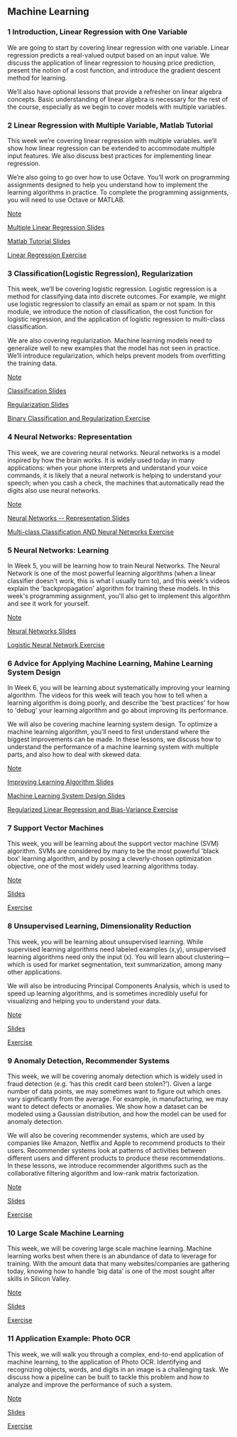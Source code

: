 ## Machine Learning

### 1 Introduction, Linear Regression with One Variable

We are going to start by covering linear regression with one variable. Linear regression predicts a real-valued output based on an input value. We discuss the application of linear regression to housing price prediction, present the notion of a cost function, and introduce the gradient descent method for learning.

We’ll also have optional lessons that provide a refresher on linear algebra concepts. Basic understanding of linear algebra is necessary for the rest of the course, especially as we begin to cover models with multiple variables.

### 2 Linear Regression with Multiple Variable, Matlab Tutorial

This week we’re covering linear regression with multiple variables. we’ll show how linear regression can be extended to accommodate multiple input features. We also discuss best practices for implementing linear regression.

We’re also going to go over how to use Octave. You’ll work on programming assignments designed to help you understand how to implement the learning algorithms in practice. To complete the programming assignments, you will need to use Octave or MATLAB.

[Note](https://github.com/JiaRuiShao/Machine-Learning/blob/master/2%20Linear%20Regression%20with%20Multiple%20Variables/README.md)

[Multiple Linear Regression Slides](https://github.com/JiaRuiShao/Machine-Learning/blob/master/2%20Linear%20Regression%20with%20Multiple%20Variables/Multivariate%20Linear%20Regression%20Slides.pdf)

[Matlab Tutorial Slides](https://github.com/JiaRuiShao/Machine-Learning/blob/master/2%20Linear%20Regression%20with%20Multiple%20Variables/Octave%2C%20Matlab%20Tutorial%20Slides.pdf)

[Linear Regression Exercise](https://github.com/JiaRuiShao/Machine-Learning/tree/master/2%20Linear%20Regression%20with%20Multiple%20Variables/Exercise/MATLAB)

### 3 Classification(Logistic Regression), Regularization

This week, we’ll be covering logistic regression. Logistic regression is a method for classifying data into discrete outcomes. For example, we might use logistic regression to classify an email as spam or not spam. In this module, we introduce the notion of classification, the cost function for logistic regression, and the application of logistic regression to multi-class classification.

We are also covering regularization. Machine learning models need to generalize well to new examples that the model has not seen in practice. We’ll introduce regularization, which helps prevent models from overfitting the training data.

[Note](https://github.com/JiaRuiShao/Machine-Learning/blob/master/3%20Classification(Logistic%20Regression)%20AND%20Regularization/README.md)

[Classification Slides](https://github.com/JiaRuiShao/Machine-Learning/blob/master/3%20Classification(Logistic%20Regression)%20AND%20Regularization/Classification(Logistic%20Regression)%20Slides.pdf)

[Regularization Slides](https://github.com/JiaRuiShao/Machine-Learning/blob/master/3%20Classification(Logistic%20Regression)%20AND%20Regularization/Regularization%20Slides.pdf)

[Binary Classification and Regularization Exercise](https://github.com/JiaRuiShao/Machine-Learning/tree/master/3%20Classification(Logistic%20Regression)%20AND%20Regularization/Classification%20and%20Regularization%20Exercise/Exercise)

### 4 Neural Networks: Representation

This week, we are covering neural networks. Neural networks is a model inspired by how the brain works. It is widely used today in many applications: when your phone interprets and understand your voice commands, it is likely that a neural network is helping to understand your speech; when you cash a check, the machines that automatically read the digits also use neural networks.

[Note](https://github.com/JiaRuiShao/Machine-Learning/blob/master/4%20Neural%20Networks%20--%20Representation/README.md)

[Neural Networks -- Representation Slides](https://github.com/JiaRuiShao/Machine-Learning/blob/master/4%20Neural%20Networks%20--%20Representation/Neural%20Networks%20--%20Representation%20Slides.pdf)

[Multi-class Classification AND Neural Networks Exercise](https://github.com/JiaRuiShao/Machine-Learning/tree/master/4%20Neural%20Networks%20--%20Representation/Multi-class%20Classification%20AND%20Neural%20Networks%20Exercise)


### 5 Neural Networks: Learning

In Week 5, you will be learning how to train Neural Networks. The Neural Network is one of the most powerful learning algorithms (when a linear classifier doesn't work, this is what I usually turn to), and this week's videos explain the 'backpropagation' algorithm for training these models. In this week's programming assignment, you'll also get to implement this algorithm and see it work for yourself.

[Note](https://github.com/JiaRuiShao/Machine-Learning/blob/master/5%20Neural%20Networks%20--%20Learning/README.md)

[Neural Networks Slides](https://github.com/JiaRuiShao/Machine-Learning/blob/master/5%20Neural%20Networks%20--%20Learning/Neural%20Network%20Slides.pdf)

[Logistic Neural Network Exercise](https://github.com/JiaRuiShao/Machine-Learning/tree/master/5%20Neural%20Networks%20--%20Learning/Logistic%20Neural%20Network%20Exercise)

### 6 Advice for Applying Machine Learning, Mahine Learning System Design

In Week 6, you will be learning about systematically improving your learning algorithm. The videos for this week will teach you how to tell when a learning algorithm is doing poorly, and describe the 'best practices' for how to 'debug' your learning algorithm and go about improving its performance.

We will also be covering machine learning system design. To optimize a machine learning algorithm, you’ll need to first understand where the biggest improvements can be made. In these lessons, we discuss how to understand the performance of a machine learning system with multiple parts, and also how to deal with skewed data.

[Note](https://github.com/JiaRuiShao/Machine-Learning/blob/master/6%20Improving%20Learning%20Algorithm%20And%20ML%20System%20Design/README.md)

[Improving Learning Algorithm Slides](https://github.com/JiaRuiShao/Machine-Learning/blob/master/6%20Improving%20Learning%20Algorithm%20And%20ML%20System%20Design/Improving%20Learning%20Algorithm%20Slides.pdf)

[Machine Learning System Design Slides](https://github.com/JiaRuiShao/Machine-Learning/blob/master/6%20Improving%20Learning%20Algorithm%20And%20ML%20System%20Design/Machine%20Learning%20System%20Design%20Slides.pdf)

[Regularized Linear Regression and Bias-Variance Exercise](https://github.com/JiaRuiShao/Machine-Learning/tree/master/6%20Improving%20Learning%20Algorithm%20And%20ML%20System%20Design/Regularized%20Linear%20Regression%20and%20Bias-Variance%20Exercise/Exercise)

### 7 Support Vector Machines

This week, you will be learning about the support vector machine (SVM) algorithm. SVMs are considered by many to be the most powerful 'black box' learning algorithm, and by posing a cleverly-chosen optimization objective, one of the most widely used learning algorithms today.

[Note]()

[Slides]()

[Exercise]()

### 8 Unsupervised Learning, Dimensionality Reduction

This week, you will be learning about unsupervised learning. While supervised learning algorithms need labeled examples (x,y), unsupervised learning algorithms need only the input (x). You will learn about clustering—which is used for market segmentation, text summarization, among many other applications.

We will also be introducing Principal Components Analysis, which is used to speed up learning algorithms, and is sometimes incredibly useful for visualizing and helping you to understand your data.

[Note]()

[Slides]()

[Exercise]()

### 9 Anomaly Detection, Recommender Systems

This week, we will be covering anomaly detection which is widely used in fraud detection (e.g. ‘has this credit card been stolen?’). Given a large number of data points, we may sometimes want to figure out which ones vary significantly from the average. For example, in manufacturing, we may want to detect defects or anomalies. We show how a dataset can be modeled using a Gaussian distribution, and how the model can be used for anomaly detection.

We will also be covering recommender systems, which are used by companies like Amazon, Netflix and Apple to recommend products to their users. Recommender systems look at patterns of activities between different users and different products to produce these recommendations. In these lessons, we introduce recommender algorithms such as the collaborative filtering algorithm and low-rank matrix factorization.

[Note]()

[Slides]()

[Exercise]()

### 10 Large Scale Machine Learning

This week, we will be covering large scale machine learning. Machine learning works best when there is an abundance of data to leverage for training. With the amount data that many websites/companies are gathering today, knowing how to handle ‘big data’ is one of the most sought after skills in Silicon Valley.

[Note]()

[Slides]()

[Exercise]()

### 11 Application Example: Photo OCR

This week, we will walk you through a complex, end-to-end application of machine learning, to the application of Photo OCR. Identifying and recognizing objects, words, and digits in an image is a challenging task. We discuss how a pipeline can be built to tackle this problem and how to analyze and improve the performance of such a system.

[Note]()

[Slides]()

[Exercise]()